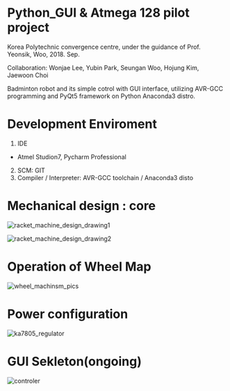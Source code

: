 # Python_GUI & Atmega 128 pilot project

Korea Polytechnic convergence centre, under the guidance of Prof. Yeonsik, Woo, 2018. Sep.

Collaboration: Wonjae Lee, Yubin Park, Seungan Woo, Hojung Kim, Jaewoon Choi

Badminton robot and its simple cotrol with GUI interface, utilizing AVR-GCC programming and PyQt5 framework on Python Anaconda3 distro.

# Development Enviroment
1. IDE
- Atmel Studion7, Pycharm Professional
2. SCM: GIT
3. Compiler / Interpreter: AVR-GCC toolchain / Anaconda3 disto

# Mechanical design : core
![racket_machine_design_drawing1](https://user-images.githubusercontent.com/19379126/45284663-10c72b00-b51c-11e8-8e55-32783f754c03.JPG)

![racket_machine_design_drawing2](https://user-images.githubusercontent.com/19379126/45285045-15401380-b51d-11e8-8d99-3478cd50f92e.JPG)

# Operation of Wheel Map
![wheel_machinsm_pics](https://user-images.githubusercontent.com/19379126/45285171-7cf65e80-b51d-11e8-9e58-0c2788062402.png)

# Power configuration
![ka7805_regulator](https://user-images.githubusercontent.com/19379126/45285259-b75ffb80-b51d-11e8-9e2a-77ace1eec1ab.JPG)

# GUI Sekleton(ongoing)
![controler](https://user-images.githubusercontent.com/19379126/45286880-e7110280-b521-11e8-9a51-4780460b47dd.PNG)